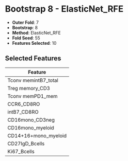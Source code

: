 # Bootstrap 8 - ElasticNet_RFE

- **Outer Fold**: 7
- **Bootstrap**: 8
- **Method**: ElasticNet_RFE
- **Fold Seed**: 55
- **Features Selected**: 10

## Selected Features

| Feature |
|---------|
| Tconv memintB7_total |
| Treg memory_CD3 |
| Tconv memPD1_mem |
| CCR6_CD8RO |
| intB7_CD8RO |
| CD16mono_CD3neg |
| CD16mono_myeloid |
| CD14+16+mono_myeloid |
| CD27IgD_Bcells |
| Ki67_Bcells |
